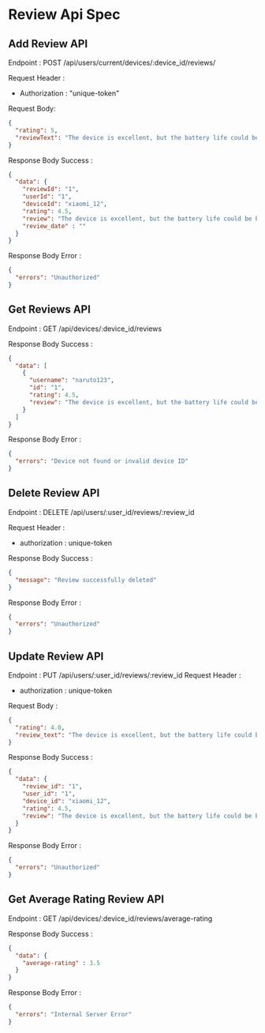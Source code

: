 # Review Api Spec

## Add Review API

Endpoint : POST /api/users/current/devices/:device_id/reviews/

Request Header :

- Authorization : "unique-token"

Request Body:

```json
{
  "rating": 5,
  "reviewText": "The device is excellent, but the battery life could be better."
}
```

Response Body Success :

```json
{
  "data": {
    "reviewId": "1",
    "userId": "1",
    "deviceId": "xiaomi_12",
    "rating": 4.5,
    "review": "The device is excellent, but the battery life could be better.",
    "review_date" : ""
  }
}
```

Response Body Error :

```json
{
  "errors": "Unauthorized"
}
```

## Get Reviews API

Endpoint : GET /api/devices/:device_id/reviews

Response Body Success :

```json
{
  "data": [
    {
      "username": "naruto123",
      "id": "1",
      "rating": 4.5,
      "review": "The device is excellent, but the battery life could be better."
    }
  ]
}
```

Response Body Error :

```json
{
  "errors": "Device not found or invalid device ID"
}
```

## Delete Review API

Endpoint : DELETE /api/users/:user_id/reviews/:review_id

Request Header :

- authorization : unique-token

Response Body Success :

```json
{
  "message": "Review successfully deleted"
}
```

Response Body Error :

```json
{
  "errors": "Unauthorized"
}
```

## Update Review API

Endpoint : PUT /api/users/:user_id/reviews/:review_id
Request Header :

- authorization : unique-token

Request Body :

```json
{
  "rating": 4.0,
  "review_text": "The device is excellent, but the battery life could be better."
}
```

Response Body Success :

```json
{
  "data": {
    "review_id": "1",
    "user_id": "1",
    "device_id": "xiaomi_12",
    "rating": 4.5,
    "review": "The device is excellent, but the battery life could be better."
  }
}
```

Response Body Error :

```json
{
  "errors": "Unauthorized"
}
```

## Get Average Rating Review API

Endpoint : GET /api/devices/:device_id/reviews/average-rating

Response Body Success :

```json
{
  "data": {
    "average-rating" : 3.5
  }
}
```

Response Body Error :

```json
{
  "errors": "Internal Server Error"
}
```




